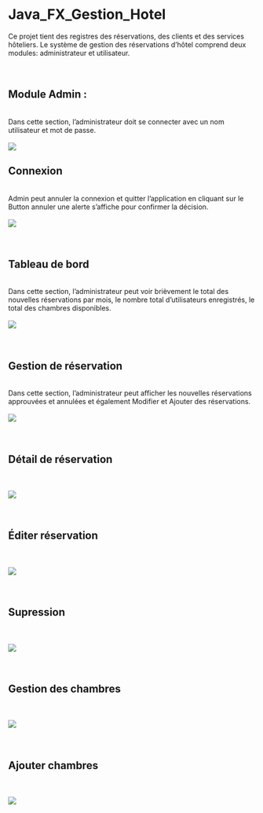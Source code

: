 # Java_FX_Gestion_Hotel
Ce projet tient des registres des réservations, des clients et des services hôteliers. Le
système de gestion des réservations d’hôtel comprend deux modules: administrateur et
utilisateur. <br> <br> <br>
<h2>Module Admin :</h2><br>
Dans cette section, l’administrateur doit se connecter avec un nom utilisateur et mot de
passe.<br> <br> <img src="https://user-images.githubusercontent.com/47062719/176130982-09229e45-c9c9-4694-b29d-7b6a5929ae6a.jpeg">
<br>
<h2>Connexion</h2> <br>
Admin peut annuler la connexion et quitter l’application en cliquant sur le Button annuler
une alerte s’affiche pour confirmer la décision. <br><br> <img src="https://user-images.githubusercontent.com/47062719/176131475-c8778ac5-072a-4f70-9a2e-1812bee66c19.jpeg">
<br> <br> <br>
<h2>Tableau de bord</h2> <br>
Dans cette section, l’administrateur peut voir brièvement le total des nouvelles réservations
par mois, le nombre total d’utilisateurs enregistrés, le total des chambres disponibles. <br><br>
<img src="https://user-images.githubusercontent.com/47062719/176132764-c03d1e69-3037-478e-b8d3-4b20fcc4aaf5.jpeg">
<br> <br> <br>
<h2>Gestion de réservation</h2> <br>
Dans cette section, l’administrateur peut afficher les nouvelles réservations approuvées et
annulées et également Modifier et Ajouter des réservations. <br> 
<br><img src="https://user-images.githubusercontent.com/47062719/176133112-d33a2d20-f2c5-46ee-907b-7393de0339b7.jpeg">
<br> <br> <br>
<h2>Détail de réservation</h2> <br>
<br> <img src="https://user-images.githubusercontent.com/47062719/176133335-efa7321b-e596-4952-811f-d76652723ee1.jpeg">
<br> <br> <br>
<h2>Éditer réservation</h2> <br>
<br> <img src="https://user-images.githubusercontent.com/47062719/176133638-b6b82d1e-01df-42f7-92b7-3603f31a08bf.jpeg">
<br> <br> <br>
<h2>Supression</h2> <br>
<br> <img src="https://user-images.githubusercontent.com/47062719/176133870-2568e675-4116-4caa-a912-611028f98c1f.jpeg">
<br> <br> <br>
<h2>Gestion des chambres</h2> <br>
<br> <img src="https://user-images.githubusercontent.com/47062719/176134156-007c84a0-b8f3-4442-b24e-4003ba3075a6.jpeg">
<br> <br> <br>
<h2>Ajouter chambres</h2> <br>
<br> <img src="https://user-images.githubusercontent.com/47062719/176134423-2239fcfa-f984-4619-9f38-aed45760fa04.jpeg">
<br> <br> <br>
